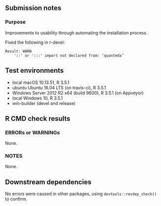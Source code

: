 ## Submission notes

### Purpose

Improvements to usability through automating the installation process.

Fixed the following in r-devel:

```
Result: WARN 
    '::' or ':::' import not declared from: ‘quanteda’ 
```

## Test environments

* local macOS 10.13.51, R 3.5.1
* ubuntu Ubuntu 16.04 LTS (on travis-ci), R 3.5.1
* Windows Server 2012 R2 x64 (build 9600), R 3.5.1 (on Appveyor)
* local Windows 10, R 3.5.1
* win-builder (devel and release)

## R CMD check results

### ERRORs or WARNINGs

None.

### NOTES

None.

## Downstream dependencies

No errors were caused in other packages, using `devtools::revdep_check()` to confirm.
